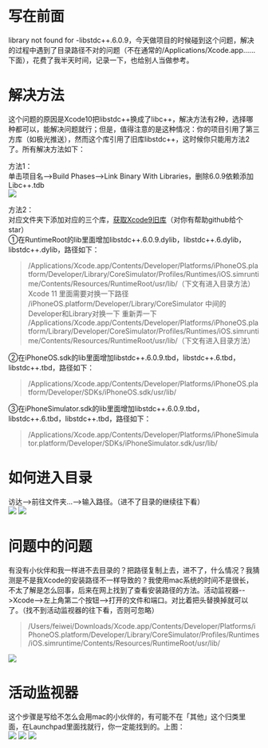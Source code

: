 # 写在前面  
library not found for -libstdc++.6.0.9，今天做项目的时候碰到这个问题，解决的过程中遇到了目录路径不对的问题（不在通常的/Applications/Xcode.app......下面），花费了我半天时间，记录一下，也给别人当做参考。  

# 解决方法  
这个问题的原因是Xcode10把libstdc++换成了libc++，解决方法有2种，选择哪种都可以，能解决问题就行；但是，值得注意的是这种情况：你的项目引用了第三方库（如极光推送），然而这个库引用了旧库libstdc++，这时候你只能用方法2了。所有解决方法如下：  

方法1：  
单击项目名-->Build Phases-->Link Binary With Libraries，删除6.0.9依赖添加Libc++.tdb  
![](https://user-gold-cdn.xitu.io/2019/5/25/16aed00cd32b1b89?w=1138&h=409&f=png&s=175240)  

方法2：  
对应文件夹下添加对应的三个库，[获取Xcode9旧库](https://github.com/longyoung/libstdc.6.0.9-if-help-you-give-a-star.git)（对你有帮助github给个star）  
①在RuntimeRoot的lib里面增加libstdc++.6.0.9.dylib，libstdc++.6.dylib，libstdc++.dylib，路径如下：  
>/Applications/Xcode.app/Contents/Developer/Platforms/iPhoneOS.platform/Developer/Library/CoreSimulator/Profiles/Runtimes/iOS.simruntime/Contents/Resources/RuntimeRoot/usr/lib/（下文有进入目录方法）  
Xcode 11 里面需要对换一下路径
/iPhoneOS.platform/Developer/Library/CoreSimulator 中间的Developer和Library对换一下 重新弄一下
>/Applications/Xcode.app/Contents/Developer/Platforms/iPhoneOS.platform/Library/Developer/CoreSimulator/Profiles/Runtimes/iOS.simruntime/Contents/Resources/RuntimeRoot/usr/lib/（下文有进入目录方法）  

②在iPhoneOS.sdk的lib里面增加libstdc++.6.0.9.tbd，libstdc++.6.tbd，libstdc++.tbd，路径如下：  
>/Applications/Xcode.app/Contents/Developer/Platforms/iPhoneOS.platform/Developer/SDKs/iPhoneOS.sdk/usr/lib/  

③在iPhoneSimulator.sdk的lib里面增加libstdc++.6.0.9.tbd，libstdc++.6.tbd，libstdc++.tbd，路径如下：  
>/Applications/Xcode.app/Contents/Developer/Platforms/iPhoneSimulator.platform/Developer/SDKs/iPhoneSimulator.sdk/usr/lib/  

# 如何进入目录  
访达-->前往文件夹...-->输入路径。（进不了目录的继续往下看）  
![](https://user-gold-cdn.xitu.io/2019/5/25/16aed00cd2f09d68?w=467&h=442&f=jpeg&s=37231)
![](https://user-gold-cdn.xitu.io/2019/5/25/16aed00cd3066e2c?w=429&h=182&f=jpeg&s=7805)

# 问题中的问题
有没有小伙伴和我一样进不去目录的？把路径复制上去，进不了，什么情况？我猜测是不是我Xcode的安装路径不一样导致的？我使用mac系统的时间不是很长，不太了解是怎么回事，后来在网上找到了查看安装路径的方法。活动监视器-->Xcode-->左上角第二个按钮-->打开的文件和端口。对比着把头替换掉就可以了。（找不到活动监视器的往下看，否则可忽略）  
>/Users/feiwei/Downloads/Xcode.app/Contents/Developer/Platforms/iPhoneOS.platform/Developer/Library/CoreSimulator/Profiles/Runtimes/iOS.simruntime/Contents/Resources/RuntimeRoot/usr/lib/

![](https://user-gold-cdn.xitu.io/2019/5/25/16aed00cd317ed47?w=1240&h=557&f=png&s=438968)

# 活动监视器
这个步骤是写给不怎么会用mac的小伙伴的，有可能不在「其他」这个归类里面，在Launchpad里面找就行，你一定能找到的。上图：  
![](https://user-gold-cdn.xitu.io/2019/5/25/16aed00cd31d233b?w=118&h=122&f=png&s=17623)
![](https://user-gold-cdn.xitu.io/2019/5/25/16aed00cdadfef93?w=157&h=170&f=png&s=26843)
![](https://user-gold-cdn.xitu.io/2019/5/25/16aed00cfe9c253f?w=149&h=154&f=png&s=23722)
